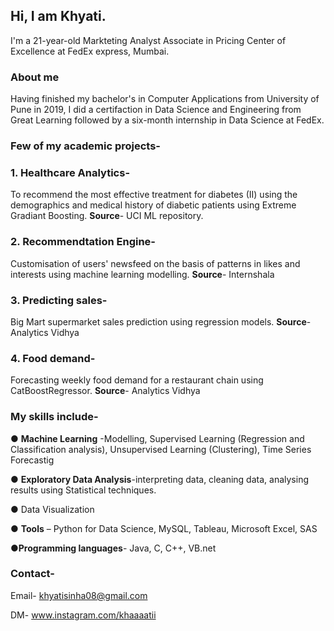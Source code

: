 ## Hi, I am Khyati.

I'm a 21-year-old  Markteting Analyst Associate in Pricing Center of Excellence at FedEx express, Mumbai.


### About me
Having finished my bachelor's in Computer Applications from University of Pune in 2019, I did a certifaction in Data Science and Engineering from Great Learning followed by a six-month internship in Data Science at FedEx. 



### Few of my academic projects-
  <h3>1. Healthcare Analytics- </h3>
         To recommend the most effective treatment for diabetes (II) using the demographics and medical history of diabetic patients using Extreme Gradiant Boosting.
         <b>Source</b>- UCI ML repository.

 <h3>2. Recommendtation Engine- </h3>
        Customisation of users' newsfeed on the basis of patterns in likes and interests using machine learning modelling.
        <b>Source</b>- Internshala

 <h3>3. Predicting sales- </h3>
         Big Mart supermarket sales prediction using regression models.
         <b>Source</b>- Analytics Vidhya

 <h3>4. Food demand- </h3>
        Forecasting weekly food demand for a restaurant chain using CatBoostRegressor.
        <b>Source</b>- Analytics Vidhya





### My skills include-
● <b>Machine Learning</b> -Modelling, Supervised
Learning (Regression and Classification
analysis), Unsupervised Learning (Clustering), Time Series Forecastig


● <b>Exploratory Data Analysis</b>-interpreting data,
cleaning data, analysing results using Statistical
techniques.


● </b>Data Visualization</b>


● <b>Tools</b> – Python for Data Science, MySQL,
Tableau, Microsoft Excel, SAS


●<b>Programming languages</b>- Java, C, C++, VB.net


 
### Contact-
Email- khyatisinha08@gmail.com 

DM- www.instagram.com/khaaaatii
